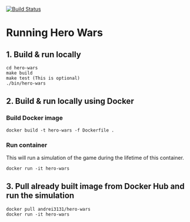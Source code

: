 [![Build Status](https://travis-ci.org/andrei3131/hero-wars.svg?branch=master)](https://travis-ci.org/andrei3131/hero-wars)

# Running Hero Wars

## 1. Build & run locally

```
cd hero-wars
make build
make test (This is optional)
./bin/hero-wars
```

## 2. Build & run locally using Docker

### Build Docker image

```
docker build -t hero-wars -f Dockerfile .
```

### Run container

This will run a simulation of the game during the lifetime of this container.

```
docker run -it hero-wars
```

## 3. Pull already built image from Docker Hub and run the simulation

```
docker pull andrei3131/hero-wars
docker run -it hero-wars
```


